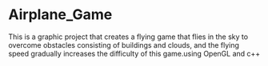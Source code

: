 # Airplane_Game
This is a graphic project that creates a flying game that flies in the sky to overcome obstacles consisting of buildings and clouds, and the flying speed gradually increases the difficulty of this game.using OpenGL and c++
